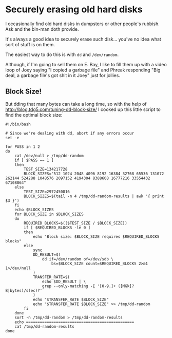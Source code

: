 # Securely erasing old hard disks

I occasionally find old hard disks in dumpsters or other people's rubbish.
Ask and the bin-man doth provide.

It's always a good idea to securely erase such disk... you've no idea what
sort of stuff is on them.

The easiest way to do this is with `dd` and `/dev/random`.

Although, if I'm going to sell them on E. Bay, I like to fill them up with a
video loop of Joey saying "I copied a garbage file" and Phreak responding
"Big deal, a garbage file's got shit in it Joey" just for jollies.

## Block Size!

But dding that many bytes can take a long time, so with the help of
http://blog.tdg5.com/tuning-dd-block-size/ I cooked up this little script to
find the optimal block size:

```shell
#!/bin/bash

# Since we're dealing with dd, abort if any errors occur
set -e

for PASS in 1 2
do
    cat /dev/null > /tmp/dd-random
    if [ $PASS == 1 ]
    then
        TEST_SIZE=134217728
        BLOCK_SIZES="512 1024 2048 4096 8192 16384 32768 65536 131072 262144 524288 1048576 2097152 4194304 8388608 16777216 33554432 67108864"
    else
        TEST_SIZE=2972450816
        BLOCK_SIZES=$(tail -n 4 /tmp/dd-random-results | awk '{ print $3 }')
    fi
    echo $BLOCK_SIZES
    for BLOCK_SIZE in $BLOCK_SIZES
    do
        REQUIRED_BLOCKS=$(($TEST_SIZE / $BLOCK_SIZE))
        if [ $REQUIRED_BLOCKS -le 0 ]
        then
            echo "Block size: $BLOCK_SIZE requires $REQUIRED_BLOCKS blocks"
        else
            sync
            DD_RESULT=$(
                dd if=/dev/random of=/dev/sdb \
                    bs=$BLOCK_SIZE count=$REQUIRED_BLOCKS 2>&1 1>/dev/null
            )
            TRANSFER_RATE=$(
                echo $DD_RESULT | \
                grep --only-matching -E '[0-9.]+ ([MGk]?B|bytes)/s(ec)?'
            )
            echo "$TRANSFER_RATE $BLOCK_SIZE"
            echo "$TRANSFER_RATE $BLOCK_SIZE" >> /tmp/dd-random
        fi
    done
    sort -n /tmp/dd-random > /tmp/dd-random-results
    echo ===============================================
    cat /tmp/dd-random-results
done
```
